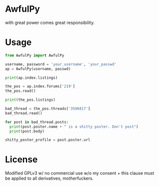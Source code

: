 AwfulPy
=======

with great power comes great responsibility.

Usage
=======



```python
from AwfulPy import AwfulPy

username, password = 'your_username', 'your_passwd'
ap = AwfulPy(username, passwd)

print(ap.index.listings)

the_pos = ap.index.forums['219']
the_pos.read()

print(the_pos.listings)

bad_thread = the_pos.threads['3596817']
bad_thread.read()

for post in bad_thread.posts:
  print(post.poster.name + " is a shitty poster. Don't post")
  print(post.body)

shitty_poster_profile = post.poster.url
```


License
========

Modified GPLv3 w/ no commercial use w/o my consent + this clause must be applied to all derivatives, motherfuckers.
